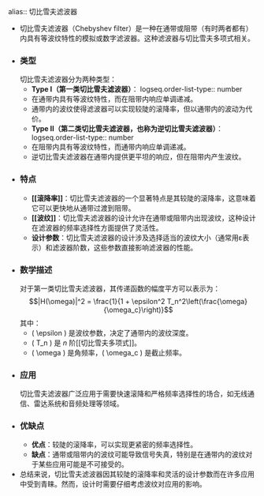 alias:: 切比雪夫滤波器

- 切比雪夫滤波器（Chebyshev filter）是一种在通带或阻带（有时两者都有）内具有等波纹特性的模拟或数字滤波器。这种滤波器与切比雪夫多项式相关。
- ### 类型
  切比雪夫滤波器分为两种类型：
	- **Type I（第一类切比雪夫滤波器）**：
	  logseq.order-list-type:: number
	- 在通带内具有等波纹特性，而在阻带内响应单调递减。
	- 通带内的波纹使得滤波器可以实现较陡的滚降率，但以通带内的波动为代价。
	- **Type II（第二类切比雪夫滤波器，也称为逆切比雪夫滤波器）**：
	  logseq.order-list-type:: number
	- 在阻带内具有等波纹特性，而通带内响应单调递减。
	- 逆切比雪夫滤波器在通带内提供更平坦的响应，但在阻带内产生波纹。
- ### 特点
	- **[[滚降率]]**：切比雪夫滤波器的一个显著特点是其较陡的滚降率，这意味着它可以更快地从通带过渡到阻带。
	- **[[波纹]]**：切比雪夫滤波器的设计允许在通带或阻带内出现波纹，这种设计在滤波器的频率选择性方面提供了灵活性。
	- **设计参数**：切比雪夫滤波器的设计涉及选择适当的波纹大小（通常用ε表示）和滤波器阶数，这些参数直接影响滤波器的性能。
- ### 数学描述
  对于第一类切比雪夫滤波器，其传递函数的幅度平方可以表示为：
  $$|H(\omega)|^2 = \frac{1}{1 + \epsilon^2 T_n^2\left(\frac{\omega}{\omega_c}\right)}$$
  其中：
	- \( \epsilon \) 是波纹参数，决定了通带内的波纹深度。
	- \( T_n \) 是 $n$ 阶[[切比雪夫多项式]]。
	- \( \omega \) 是角频率，\( \omega_c \) 是截止频率。
- ### 应用
  切比雪夫滤波器广泛应用于需要快速滚降和严格频率选择性的场合，如无线通信、雷达系统和音频处理等领域。
- ### 优缺点
	- **优点**：较陡的滚降率，可以实现更紧密的频率选择性。
	- **缺点**：通带或阻带内的波纹可能导致信号失真，特别是在通带内的波纹对于某些应用可能是不可接受的。
- 总结来说，切比雪夫滤波器因其较陡的滚降率和灵活的设计参数而在许多应用中受到青睐。然而，设计时需要仔细考虑波纹对应用的影响。
  <!--Converted by ToLogseq-->